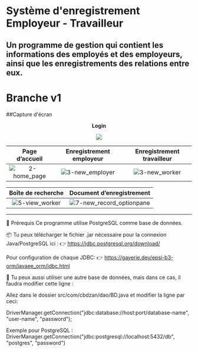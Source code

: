 # Système d'enregistrement Employeur - Travailleur
Un programme de gestion qui contient les informations des employés et des employeurs, ainsi que les enregistrements des relations entre eux.
---

# Branche v1
##Capture d'écran
<p align="center"><strong>Login</strong></p>
<p align="center"><img src="https://user-images.githubusercontent.com/71611710/157845415-c8f293df-5e1a-4ac5-a066-1971ee3ab6ae.png"></p>

| **Page d’accueil**            | **Enregistrement employeur**|  **Enregistrement travailleur**
:------------------------:|:------------------------:|:-------------------------:
![2-home_page](https://user-images.githubusercontent.com/71611710/157845986-0b99502d-ec6a-411c-999c-d37859dcf47e.png) | ![3-new_employer](https://user-images.githubusercontent.com/71611710/157849241-2a4ea23f-f195-4152-ab57-b2da20a1ea87.png)  |  ![3-new_worker](https://user-images.githubusercontent.com/71611710/157849850-5c6cfda1-05cd-4164-8287-474496cd189e.png)

| **Boîte de recherche**  | **Document d’enregistrement**
:----------------:|:-------------------------:
![5-view_worker](https://user-images.githubusercontent.com/71611710/157850829-c03944a1-bd1b-41d6-875b-61f8d8ce4d62.png) | ![7-new_record_optionpane](https://user-images.githubusercontent.com/71611710/158039292-30c103d1-bdaa-4f3f-bd36-342815fd6efd.png)

---

🧰 Prérequis
Ce programme utilise PostgreSQL comme base de données.


📦 Tu peux télécharger le fichier .jar nécessaire pour la connexion Java/PostgreSQL ici :
👉 https://jdbc.postgresql.org/download/

Pour configuration de chaque JDBC:
👉 https://gayerie.dev/epsi-b3-orm/javaee_orm/jdbc.html

🔧 Tu peux aussi utiliser une autre base de données, mais dans ce cas, il faudra modifier cette ligne :

Allez dans le dossier src/com/cbdzan/dao/BD.java et modifier la ligne par ceci:

DriverManager.getConnection("jdbc:database://host:port/database-name", "user-name", "password");

Exemple pour PostgreSQL :
DriverManager.getConnection("jdbc:postgresql://localhost:5432/db", "postgres", "password")


